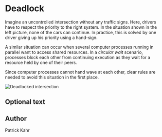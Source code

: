 <!-- BEGIN TITLE -->
# Deadlock
<!-- END TITLE -->

<!-- BEGIN BODY -->
Imagine an uncontrolled intersection without any traffic signs. Here, drivers have to respect the priority to the right system. In the situation shown in the left picture, none of the cars can continue. In practice, this is solved by one driver giving up his priority using a hand-sign.

A similar situation can occur when several computer processes running in parallel want to access shared resources. In a *circular wait* scenario, processes block each other from continuing execution as they wait for a resource held by one of their peers. 

Since computer processes cannot hand wave at each other, clear rules are needed to avoid this situation in the first place.
<!-- END BODY -->


![Deadlocked intersection](../images/image-032-deadlock.svg)


## Optional text
<!-- BEGIN OPTIONAL -->
<!-- END OPTIONAL -->



## Author
<!-- BEGIN AUTHOR -->
Patrick Kahr
<!-- END AUTHOR -->
